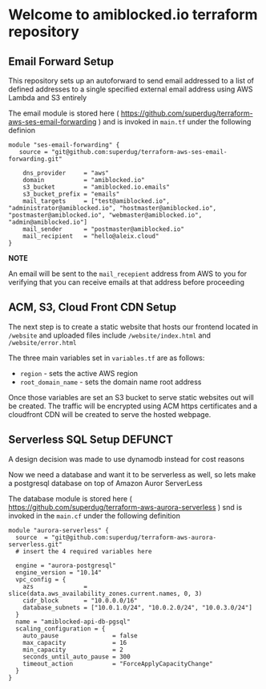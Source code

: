 # Welcome to amiblocked.io terraform repository

## Email Forward Setup

This repository sets up an autoforward to send email addressed to a list of defined addresses to a single specified external email address using AWS Lambda and S3 entirely

The email module is stored here ( https://github.com/superdug/terraform-aws-ses-email-forwarding ) and is invoked in `main.tf` under the following definion

```
module "ses-email-forwarding" {
   source = "git@github.com:superdug/terraform-aws-ses-email-forwarding.git"

    dns_provider     = "aws"
    domain           = "amiblocked.io"
    s3_bucket        = "amiblocked.io.emails"
    s3_bucket_prefix = "emails"
    mail_targets     = ["test@amiblocked.io", "administrator@amiblocked.io", "hostmaster@amiblocked.io", "postmaster@amiblocked.io", "webmaster@amiblocked.io", "admin@amiblocked.io"]
    mail_sender      = "postmaster@amiblocked.io"
    mail_recipient   = "hello@aleix.cloud"
}
```
**NOTE**

An email will be sent to the `mail_recepient` address from AWS to you for verifying that you can receive emails at that address before proceeding


## ACM, S3, Cloud Front CDN Setup

The next step is to create a static website that hosts our frontend located in `/website` and uploaded files include `/website/index.html` and `/website/error.html`

The three main variables set in `variables.tf` are as follows:

* `region` - sets the active AWS region
* `root_domain_name` - sets the domain name root address

Once those variables are set an S3 bucket to serve static websites out will be created.  The traffic will be encrypted using ACM https certificates and a cloudfront CDN will be created to serve the hosted webpage.

## Serverless SQL Setup DEFUNCT

A design decision was made to use dynamodb instead for cost reasons

Now we need a database and want it to be serverless as well, so lets make a postgresql database on top of Amazon Auror ServerLess 

The database module is stored here ( https://github.com/superdug/terraform-aws-aurora-serverless ) snd is invoked in the `main.cf` under the following definition

```
module "aurora-serverless" {
  source  = "git@github.com:superdug/terraform-aws-aurora-serverless.git"
  # insert the 4 required variables here

  engine = "aurora-postgresql"
  engine_version = "10.14"
  vpc_config = {
    azs              = slice(data.aws_availability_zones.current.names, 0, 3)
    cidr_block       = "10.0.0.0/16"
    database_subnets = ["10.0.1.0/24", "10.0.2.0/24", "10.0.3.0/24"]
  }
  name = "amiblocked-api-db-pgsql"
  scaling_configuration = {
    auto_pause               = false
    max_capacity             = 16
    min_capacity             = 2
    seconds_until_auto_pause = 300
    timeout_action           = "ForceApplyCapacityChange"
  }
}
```


